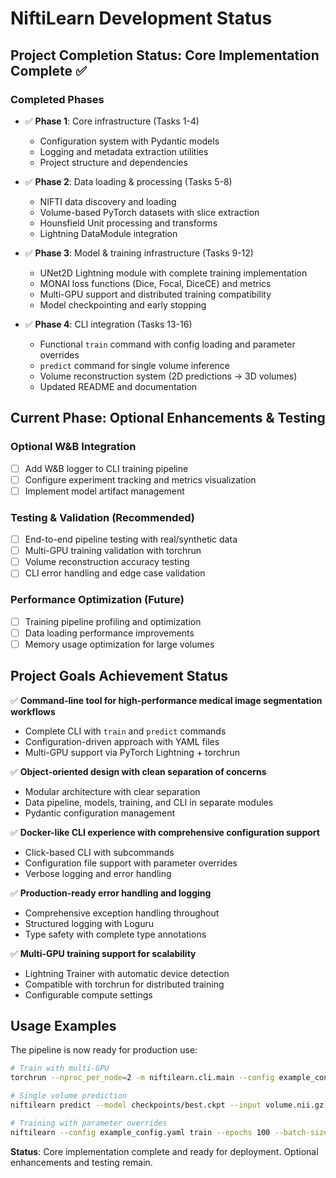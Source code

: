 # NiftiLearn Development Status

## Project Completion Status: Core Implementation Complete ✅

### Completed Phases
- ✅ **Phase 1**: Core infrastructure (Tasks 1-4)
  - Configuration system with Pydantic models
  - Logging and metadata extraction utilities
  - Project structure and dependencies

- ✅ **Phase 2**: Data loading & processing (Tasks 5-8)
  - NIFTI data discovery and loading
  - Volume-based PyTorch datasets with slice extraction
  - Hounsfield Unit processing and transforms
  - Lightning DataModule integration

- ✅ **Phase 3**: Model & training infrastructure (Tasks 9-12)
  - UNet2D Lightning module with complete training implementation
  - MONAI loss functions (Dice, Focal, DiceCE) and metrics
  - Multi-GPU support and distributed training compatibility
  - Model checkpointing and early stopping

- ✅ **Phase 4**: CLI integration (Tasks 13-16)
  - Functional `train` command with config loading and parameter overrides
  - `predict` command for single volume inference
  - Volume reconstruction system (2D predictions → 3D volumes)
  - Updated README and documentation

## Current Phase: Optional Enhancements & Testing

### Optional W&B Integration
- [ ] Add W&B logger to CLI training pipeline
- [ ] Configure experiment tracking and metrics visualization
- [ ] Implement model artifact management

### Testing & Validation (Recommended)
- [ ] End-to-end pipeline testing with real/synthetic data
- [ ] Multi-GPU training validation with torchrun
- [ ] Volume reconstruction accuracy testing
- [ ] CLI error handling and edge case validation

### Performance Optimization (Future)
- [ ] Training pipeline profiling and optimization
- [ ] Data loading performance improvements
- [ ] Memory usage optimization for large volumes

## Project Goals Achievement Status

✅ **Command-line tool for high-performance medical image segmentation workflows**
- Complete CLI with `train` and `predict` commands
- Configuration-driven approach with YAML files
- Multi-GPU support via PyTorch Lightning + torchrun

✅ **Object-oriented design with clean separation of concerns**  
- Modular architecture with clear separation
- Data pipeline, models, training, and CLI in separate modules
- Pydantic configuration management

✅ **Docker-like CLI experience with comprehensive configuration support**
- Click-based CLI with subcommands
- Configuration file support with parameter overrides
- Verbose logging and error handling

✅ **Production-ready error handling and logging**
- Comprehensive exception handling throughout
- Structured logging with Loguru
- Type safety with complete type annotations

✅ **Multi-GPU training support for scalability**
- Lightning Trainer with automatic device detection
- Compatible with torchrun for distributed training
- Configurable compute settings

## Usage Examples

The pipeline is now ready for production use:

```bash
# Train with multi-GPU
torchrun --nproc_per_node=2 -m niftilearn.cli.main --config example_config.yaml train

# Single volume prediction  
niftilearn predict --model checkpoints/best.ckpt --input volume.nii.gz --output segmentation.nii.gz

# Training with parameter overrides
niftilearn --config example_config.yaml train --epochs 100 --batch-size 8 --learning-rate 1e-4
```

**Status**: Core implementation complete and ready for deployment. Optional enhancements and testing remain.